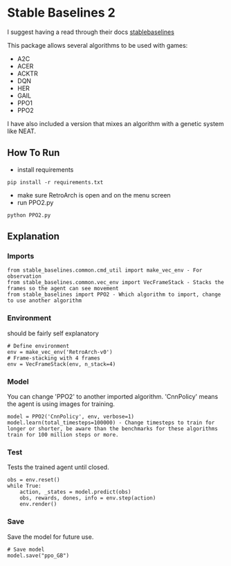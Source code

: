 # Stable Baselines 2

I suggest having a read through their docs [stablebaselines](https://stable-baselines.readthedocs.io/en/master/guide/install.html)

This package allows several algorithms to be used with games:
- A2C
- ACER
- ACKTR
- DQN
- HER
- GAIL
- PPO1
- PPO2

I have also included a version that mixes an algorithm with a genetic system like NEAT.

## How To Run

- install requirements
```
pip install -r requirements.txt
```
- make sure RetroArch is open and on the menu screen
- run PPO2.py
```
python PPO2.py
```

## Explanation

### Imports

```
from stable_baselines.common.cmd_util import make_vec_env - For observation
from stable_baselines.common.vec_env import VecFrameStack - Stacks the frames so the agent can see movement
from stable_baselines import PPO2 - Which algorithm to import, change to use another algorithm
```

### Environment

should be fairly self explanatory
```
# Define environment
env = make_vec_env('RetroArch-v0')
# Frame-stacking with 4 frames
env = VecFrameStack(env, n_stack=4)
```

### Model

You can change 'PPO2' to another imported algorithm. 'CnnPolicy' means the agent is using images for training.
```
model = PPO2('CnnPolicy', env, verbose=1)
model.learn(total_timesteps=100000) - Change timesteps to train for longer or shorter, be aware than the benchmarks for these algorithms train for 100 million steps or more.
```

### Test

Tests the trained agent until closed.
```
obs = env.reset()
while True:
    action, _states = model.predict(obs)
    obs, rewards, dones, info = env.step(action)
    env.render()
```

### Save

Save the model for future use.
```
# Save model
model.save("ppo_GB")
```
